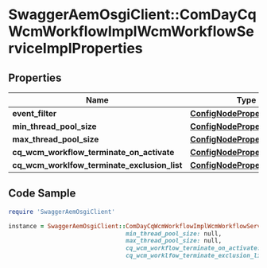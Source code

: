 # SwaggerAemOsgiClient::ComDayCqWcmWorkflowImplWcmWorkflowServiceImplProperties

## Properties

Name | Type | Description | Notes
------------ | ------------- | ------------- | -------------
**event_filter** | [**ConfigNodePropertyString**](ConfigNodePropertyString.md) |  | [optional] 
**min_thread_pool_size** | [**ConfigNodePropertyInteger**](ConfigNodePropertyInteger.md) |  | [optional] 
**max_thread_pool_size** | [**ConfigNodePropertyInteger**](ConfigNodePropertyInteger.md) |  | [optional] 
**cq_wcm_workflow_terminate_on_activate** | [**ConfigNodePropertyBoolean**](ConfigNodePropertyBoolean.md) |  | [optional] 
**cq_wcm_worklfow_terminate_exclusion_list** | [**ConfigNodePropertyArray**](ConfigNodePropertyArray.md) |  | [optional] 

## Code Sample

```ruby
require 'SwaggerAemOsgiClient'

instance = SwaggerAemOsgiClient::ComDayCqWcmWorkflowImplWcmWorkflowServiceImplProperties.new(event_filter: null,
                                 min_thread_pool_size: null,
                                 max_thread_pool_size: null,
                                 cq_wcm_workflow_terminate_on_activate: null,
                                 cq_wcm_worklfow_terminate_exclusion_list: null)
```



